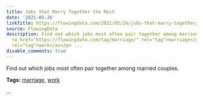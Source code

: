 ```yaml
---
title: Jobs that Marry Together the Most
date: '2021-05-26'
linkTitle: https://flowingdata.com/2021/05/26/jobs-that-marry-together/
source: FlowingData
description: Find out which jobs most often pair together among married couples.<p><strong>Tags:</strong>
  <a href="https://flowingdata.com/tag/marriage/" rel="tag">marriage</a>, <a href="https://flowingdata.com/tag/work/"
  rel="tag">work</a></p> ...
disable_comments: true
---
```

Find out which jobs most often pair together among married couples.<p><strong>Tags:</strong> <a href="https://flowingdata.com/tag/marriage/" rel="tag">marriage</a>, <a href="https://flowingdata.com/tag/work/" rel="tag">work</a></p> ...